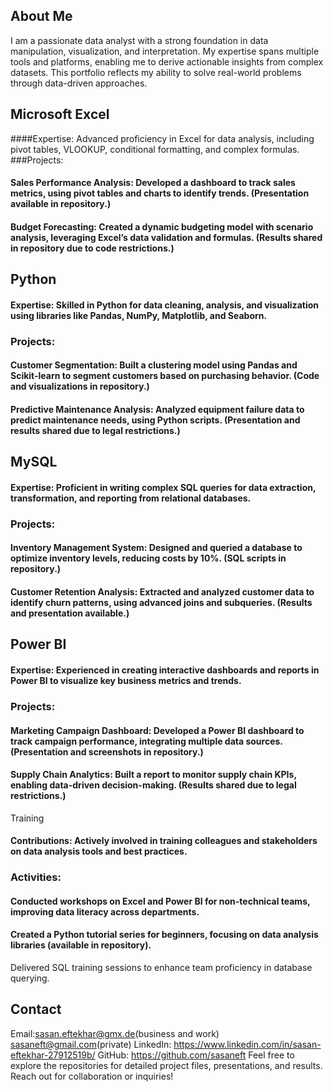 ## About Me
I am a passionate data analyst with a strong foundation in data manipulation, visualization, and interpretation. My expertise spans multiple tools and platforms, enabling me to derive actionable insights from complex datasets. This portfolio reflects my ability to solve real-world problems through data-driven approaches.

## Microsoft Excel
####Expertise: Advanced proficiency in Excel for data analysis, including pivot tables, VLOOKUP, conditional formatting, and complex formulas.
###Projects:
#### Sales Performance Analysis: Developed a dashboard to track sales metrics, using pivot tables and charts to identify trends. (Presentation available in repository.)
#### Budget Forecasting: Created a dynamic budgeting model with scenario analysis, leveraging Excel’s data validation and formulas. (Results shared in repository due to code restrictions.)
## Python
#### Expertise: Skilled in Python for data cleaning, analysis, and visualization using libraries like Pandas, NumPy, Matplotlib, and Seaborn.
### Projects:
#### Customer Segmentation: Built a clustering model using Pandas and Scikit-learn to segment customers based on purchasing behavior. (Code and visualizations in repository.)
#### Predictive Maintenance Analysis: Analyzed equipment failure data to predict maintenance needs, using Python scripts. (Presentation and results shared due to legal restrictions.)
## MySQL
#### Expertise: Proficient in writing complex SQL queries for data extraction, transformation, and reporting from relational databases.
### Projects:
#### Inventory Management System: Designed and queried a database to optimize inventory levels, reducing costs by 10%. (SQL scripts in repository.)
#### Customer Retention Analysis: Extracted and analyzed customer data to identify churn patterns, using advanced joins and subqueries. (Results and presentation available.)
## Power BI
#### Expertise: Experienced in creating interactive dashboards and reports in Power BI to visualize key business metrics and trends.
### Projects:
#### Marketing Campaign Dashboard: Developed a Power BI dashboard to track campaign performance, integrating multiple data sources. (Presentation and screenshots in repository.)
#### Supply Chain Analytics: Built a report to monitor supply chain KPIs, enabling data-driven decision-making. (Results shared due to legal restrictions.)
Training
#### Contributions: Actively involved in training colleagues and stakeholders on data analysis tools and best practices.
### Activities:
#### Conducted workshops on Excel and Power BI for non-technical teams, improving data literacy across departments.
#### Created a Python tutorial series for beginners, focusing on data analysis libraries (available in repository).
Delivered SQL training sessions to enhance team proficiency in database querying.
## Contact
Email:sasan.eftekhar@gmx.de(business and work)    sasaneft@gmail.com(private) 
LinkedIn: https://www.linkedin.com/in/sasan-eftekhar-27912519b/
GitHub: https://github.com/sasaneft
Feel free to explore the repositories for detailed project files, presentations, and results. Reach out for collaboration or inquiries!
